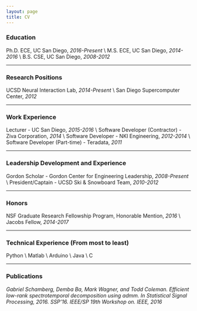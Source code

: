 ```yaml
---
layout: page
title: CV
---
```


### Education

Ph.D. ECE, UC San Diego, *2016-Present* \\
M.S. ECE, UC San Diego, *2014-2016* \\
B.S. CSE, UC San Diego, *2008-2012*

-----

### Research Positions

UCSD Neural Interaction Lab, *2014-Present* \\
San Diego Supercomputer Center, *2012*

-----

### Work Experience

Lecturer - UC San Diego, *2015-2016* \\
Software Developer (Contractor) - Ziva Corporation, *2014* \\
Software Developer - NKI Engineering, *2012-2014* \\
Software Developer (Part-time) - Teradata, *2011*

-----

### Leadership Development and Experience

Gordon Scholar - Gordon Center for Engineering Leadership, *2008-Present* \\
President/Captain - UCSD Ski & Snowboard Team, *2010-2012*

-----

### Honors

NSF Graduate Research Fellowship Program, Honorable Mention, *2016* \\
Jacobs Fellow, *2014-2017*

-----

### Technical Experience (From most to least)

Python \\
Matlab \\
Arduino \\
Java \\
C

-----

### Publications

*Gabriel Schamberg, Demba Ba, Mark Wagner, and Todd Coleman. Efficient low-rank spectrotemporal decomposition using admm. In Statistical Signal Processing, 2016. SSP’16. IEEE/SP 19th Workshop on. IEEE, 2016*
